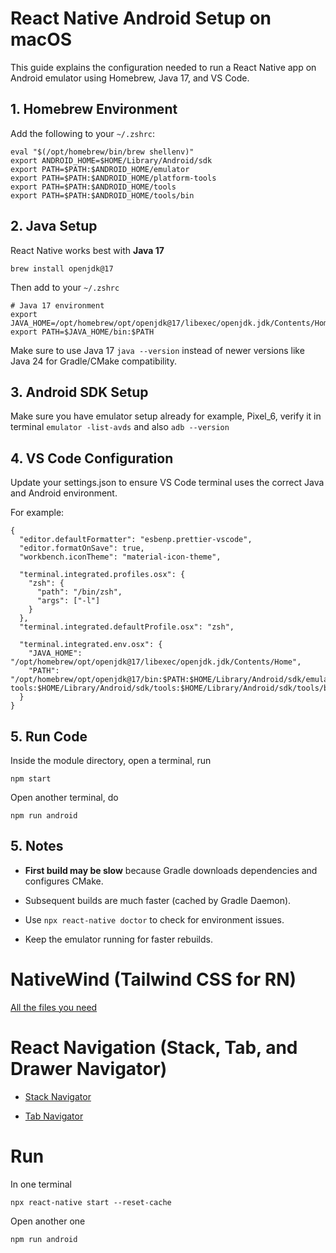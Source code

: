 # React Native Android Setup on macOS

This guide explains the configuration needed to run a React Native app on Android emulator using Homebrew, Java 17, and VS Code.

## 1. Homebrew Environment

Add the following to your `~/.zshrc`:

```
eval "$(/opt/homebrew/bin/brew shellenv)"
export ANDROID_HOME=$HOME/Library/Android/sdk
export PATH=$PATH:$ANDROID_HOME/emulator
export PATH=$PATH:$ANDROID_HOME/platform-tools
export PATH=$PATH:$ANDROID_HOME/tools
export PATH=$PATH:$ANDROID_HOME/tools/bin
```

## 2. Java Setup

React Native works best with **Java 17**

```
brew install openjdk@17
```

Then add to your `~/.zshrc`

```
# Java 17 environment
export JAVA_HOME=/opt/homebrew/opt/openjdk@17/libexec/openjdk.jdk/Contents/Home
export PATH=$JAVA_HOME/bin:$PATH
```

Make sure to use Java 17 `java --version` instead of newer versions like Java 24 for Gradle/CMake compatibility.

## 3. Android SDK Setup

Make sure you have emulator setup already for example, Pixel_6, verify it in terminal `emulator -list-avds` and also `adb --version`

## 4. VS Code Configuration

Update your settings.json to ensure VS Code terminal uses the correct Java and Android environment.

For example:

```
{
  "editor.defaultFormatter": "esbenp.prettier-vscode",
  "editor.formatOnSave": true,
  "workbench.iconTheme": "material-icon-theme",

  "terminal.integrated.profiles.osx": {
    "zsh": {
      "path": "/bin/zsh",
      "args": ["-l"]
    }
  },
  "terminal.integrated.defaultProfile.osx": "zsh",

  "terminal.integrated.env.osx": {
    "JAVA_HOME": "/opt/homebrew/opt/openjdk@17/libexec/openjdk.jdk/Contents/Home",
    "PATH": "/opt/homebrew/opt/openjdk@17/bin:$PATH:$HOME/Library/Android/sdk/emulator:$HOME/Library/Android/sdk/platform-tools:$HOME/Library/Android/sdk/tools:$HOME/Library/Android/sdk/tools/bin"
  }
}

```

## 5. Run Code

Inside the module directory, open a terminal, run

```
npm start
```

Open another terminal, do

```
npm run android
```

## 5. Notes

- **First build may be slow** because Gradle downloads dependencies and configures CMake.

- Subsequent builds are much faster (cached by Gradle Daemon).

- Use `npx react-native doctor` to check for environment issues.

- Keep the emulator running for faster rebuilds.

# NativeWind (Tailwind CSS for RN)

[All the files you need](https://github.com/WoodyLinwc/react-native-demo/commit/649052f348c6cb034cefc468d14f9a503dbe4172)

# React Navigation (Stack, Tab, and Drawer Navigator)

- [Stack Navigator](https://github.com/WoodyLinwc/react-native-demo/commit/f3d477bbbb7f7f84227f770eb9fe4b7ef1f3fb8d)

- [Tab Navigator](https://github.com/WoodyLinwc/react-native-demo/commit/647c9d23a16f9c408ba6b710d57a92faf64fc756)

# Run

In one terminal

```
npx react-native start --reset-cache
```

Open another one

```
npm run android
```
